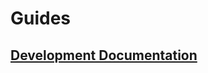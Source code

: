 <!-- TITLE: Version 1.2 -->
<!-- SUBTITLE: A quick summary of Version 1.2 -->

# Guides
<a href="http://172.30.1.119/holyday/version-1-2/development-documentation-v-1-2-0"><h2>Development Documentation</h2></a>
